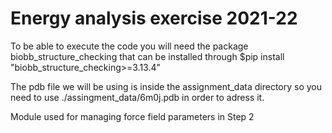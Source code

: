 # Energy analysis exercise 2021-22

To be able to execute the code you will need the package biobb_structure_checking that can be installed through \$pip install "biobb_structure_checking\>=3.13.4"

The pdb file we will be using is inside the assignment_data directory so you need to use ./assingment_data/6m0j.pdb in order to adress it.


Module used for managing force field parameters in Step 2
